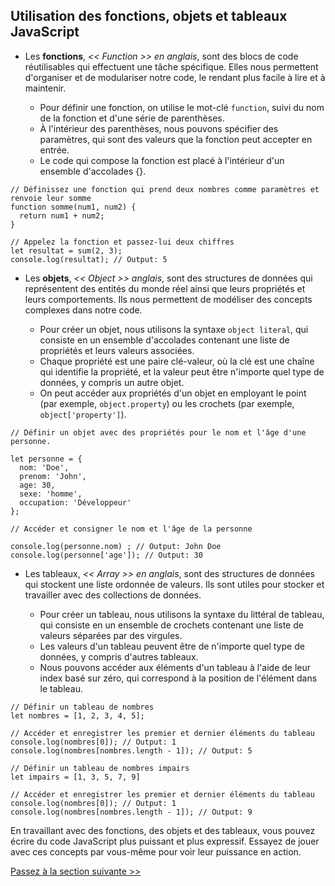 ## Utilisation des fonctions, objets et tableaux JavaScript

- Les **fonctions**, *<< Function >> en anglais*, sont des blocs de code réutilisables qui effectuent une tâche spécifique. Elles nous permettent d'organiser et de modulariser notre code, le rendant plus facile à lire et à maintenir.

    - Pour définir une fonction, on utilise le mot-clé `function`, suivi du nom de la fonction et d'une série de parenthèses.
    - À l'intérieur des parenthèses, nous pouvons spécifier des paramètres, qui sont des valeurs que la fonction peut accepter en entrée.
    - Le code qui compose la fonction est placé à l'intérieur d'un ensemble d'accolades {}.

```
// Définissez une fonction qui prend deux nombres comme paramètres et renvoie leur somme
function somme(num1, num2) {
  return num1 + num2;
}

// Appelez la fonction et passez-lui deux chiffres
let resultat = sum(2, 3);
console.log(resultat); // Output: 5
```

- Les **objets**, *<< Object >> anglais*, sont des structures de données qui représentent des entités du monde réel ainsi que leurs propriétés et leurs comportements. Ils nous permettent de modéliser des concepts complexes dans notre code.

    - Pour créer un objet, nous utilisons la syntaxe `object literal`, qui consiste en un ensemble d'accolades contenant une liste de propriétés et leurs valeurs associées.
    - Chaque propriété est une paire clé-valeur, où la clé est une chaîne qui identifie la propriété, et la valeur peut être n'importe quel type de données, y compris un autre objet.
    - On peut accéder aux propriétés d'un objet en employant le point (par exemple, `object.property`) ou les crochets (par exemple, `object['property']`).

```
// Définir un objet avec des propriétés pour le nom et l'âge d'une personne.

let personne = {
  nom: 'Doe',
  prenom: 'John',
  age: 30,
  sexe: 'homme',
  occupation: 'Développeur'
};

// Accéder et consigner le nom et l'âge de la personne

console.log(personne.nom) ; // Output: John Doe
console.log(personne['age']); // Output: 30
```

- Les tableaux, *<< Array >> en anglais*, sont des structures de données qui stockent une liste ordonnée de valeurs. Ils sont utiles pour stocker et travailler avec des collections de données.

    - Pour créer un tableau, nous utilisons la syntaxe du littéral de tableau, qui consiste en un ensemble de crochets contenant une liste de valeurs séparées par des virgules.
    - Les valeurs d'un tableau peuvent être de n'importe quel type de données, y compris d'autres tableaux.
    - Nous pouvons accéder aux éléments d'un tableau à l'aide de leur index basé sur zéro, qui correspond à la position de l'élément dans le tableau.

```
// Définir un tableau de nombres
let nombres = [1, 2, 3, 4, 5];

// Accéder et enregistrer les premier et dernier éléments du tableau
console.log(nombres[0]); // Output: 1
console.log(nombres[nombres.length - 1]); // Output: 5

// Définir un tableau de nombres impairs
let impairs = [1, 3, 5, 7, 9]

// Accéder et enregistrer les premier et dernier éléments du tableau
console.log(nombres[0]); // Output: 1
console.log(nombres[nombres.length - 1]); // Output: 9
```

En travaillant avec des fonctions, des objets et des tableaux, vous pouvez écrire du code JavaScript plus puissant et plus expressif. Essayez de jouer avec ces concepts par vous-même pour voir leur puissance en action.


[Passez à la section suivante >>](https://github.com/Le-BootCamp-Grow/supports-de-cours/blob/main/notes-de-cours/niveau-d-entree/developpeur-web/semaine_1_jour_3/4_javascript_dom.md)